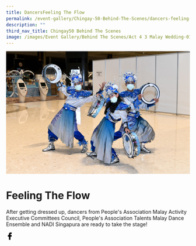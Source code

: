 ```yaml
---
title: DancersFeeling The Flow
permalink: /event-gallery/Chingay-50-Behind-The-Scenes/dancers-feeling-the-flow
description: ""
third_nav_title: Chingay50 Behind The Scenes
image: /images/Event Gallery/Behind The Scenes/Act 4 3 Malay Wedding-01.jpg
---
```



![Feeling The Flow](/images/Event%20Gallery/Behind%20The%20Scenes/Act%204%203%20Malay%20Wedding-01.jpg)

# **Feeling The Flow**

After getting dressed up, dancers from People's Association Malay Activity Executive Committees Council, People's Association Talents Malay Dance Ensemble and NADI Singapura are ready to take the stage!

<a href="http://www.facebook.com/sharer.php?u=http://www.chingay.gov.sg/image/event-gallery/feeling-the-flow" style="float:left;">
	<img src="/images/facebook.png" style="width:auto;height:20px;">
</a>